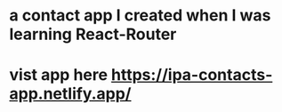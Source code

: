 # a contact app I created when I was learning React-Router
# vist app here https://ipa-contacts-app.netlify.app/

